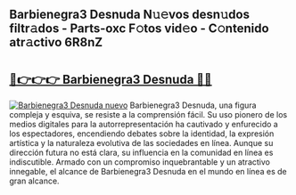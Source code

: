 ## Barbienegra3 Desnuda N𝚞𝚎vos desn𝚞dos filtr𝚊dos - Parts-oxc F𝚘tos vid𝚎o - C𝚘ntenido atr𝚊ctivo 6R8nZ

# <h2><a href="http://mbcahob.tromn.icu/?c=Barbienegra3+Desnuda">🔗👉👉👉 Barbienegra3 Desnuda 🔗🔗</a></h2>

[![Barbienegra3 Desnuda nuevo](https://i.imgur.com/pEAQMta.gif)](http://mbcahob.tromn.icu/?c=Barbienegra3+Desnuda)
Barbienegra3 Desnuda, una figura compleja y esquiva, se resiste a la comprensión fácil. Su uso pionero de los medios digitales para la autorrepresentación ha cautivado y enfurecido a los espectadores, encendiendo debates sobre la identidad, la expresión artística y la naturaleza evolutiva de las sociedades en línea. Aunque su dirección futura no está clara, su influencia en la comunidad en línea es indiscutible. Armado con un compromiso inquebrantable y un atractivo innegable, el alcance de Barbienegra3 Desnuda en el mundo en línea es de gran alcance.
